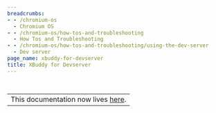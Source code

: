 ```yaml
---
breadcrumbs:
- - /chromium-os
  - Chromium OS
- - /chromium-os/how-tos-and-troubleshooting
  - How Tos and Troubleshooting
- - /chromium-os/how-tos-and-troubleshooting/using-the-dev-server
  - Dev server
page_name: xbuddy-for-devserver
title: XBuddy for Devserver
---
```


## <table>
## <tr>

## <td>This documentation now lives <a href="https://chromium.googlesource.com/chromiumos/docs/+/HEAD/xbuddy.md">here</a>.</td>

## </tr>
## </table>
